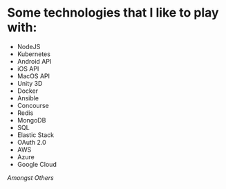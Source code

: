 # Some technologies that I like to play with:
			
* NodeJS
* Kubernetes
* Android API
* iOS API
* MacOS API
* Unity 3D
* Docker
* Ansible
* Concourse
* Redis
* MongoDB
* SQL
* Elastic Stack
* OAuth 2.0
* AWS
* Azure
* Google Cloud

_Amongst Others_
